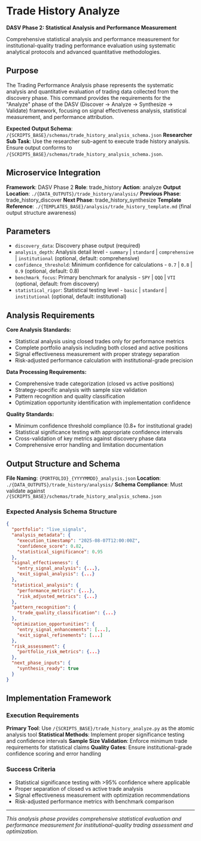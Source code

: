 # Trade History Analyze

**DASV Phase 2: Statistical Analysis and Performance Measurement**

Comprehensive statistical analysis and performance measurement for institutional-quality trading performance evaluation using systematic analytical protocols and advanced quantitative methodologies.

## Purpose

The Trading Performance Analysis phase represents the systematic analysis and quantitative evaluation of trading data collected from the discovery phase. This command provides the requirements for the "Analyze" phase of the DASV (Discover → Analyze → Synthesize → Validate) framework, focusing on signal effectiveness analysis, statistical measurement, and performance attribution.

**Expected Output Schema**: `/{SCRIPTS_BASE}/schemas/trade_history_analysis_schema.json`
**Researcher Sub Task**: Use the researcher sub-agent to execute trade history analysis. Ensure output conforms to `/{SCRIPTS_BASE}/schemas/trade_history_analysis_schema.json`.

## Microservice Integration

**Framework**: DASV Phase 2
**Role**: trade_history
**Action**: analyze
**Output Location**: `./{DATA_OUTPUTS}/trade_history/analysis/`
**Previous Phase**: trade_history_discover
**Next Phase**: trade_history_synthesize
**Template Reference**: `./{TEMPLATES_BASE}/analysis/trade_history_template.md` (final output structure awareness)

## Parameters

- `discovery_data`: Discovery phase output (required)
- `analysis_depth`: Analysis detail level - `summary` | `standard` | `comprehensive` | `institutional` (optional, default: comprehensive)
- `confidence_threshold`: Minimum confidence for calculations - `0.7` | `0.8` | `0.9` (optional, default: 0.8)
- `benchmark_focus`: Primary benchmark for analysis - `SPY` | `QQQ` | `VTI` (optional, default: from discovery)
- `statistical_rigor`: Statistical testing level - `basic` | `standard` | `institutional` (optional, default: institutional)

## Analysis Requirements

**Core Analysis Standards:**
- Statistical analysis using closed trades only for performance metrics
- Complete portfolio analysis including both closed and active positions
- Signal effectiveness measurement with proper strategy separation
- Risk-adjusted performance calculation with institutional-grade precision

**Data Processing Requirements:**
- Comprehensive trade categorization (closed vs active positions)
- Strategy-specific analysis with sample size validation
- Pattern recognition and quality classification
- Optimization opportunity identification with implementation confidence

**Quality Standards:**
- Minimum confidence threshold compliance (0.8+ for institutional grade)
- Statistical significance testing with appropriate confidence intervals
- Cross-validation of key metrics against discovery phase data
- Comprehensive error handling and limitation documentation

## Output Structure and Schema

**File Naming**: `{PORTFOLIO}_{YYYYMMDD}_analysis.json`
**Location**: `./{DATA_OUTPUTS}/trade_history/analysis/`
**Schema Compliance**: Must validate against `/{SCRIPTS_BASE}/schemas/trade_history_analysis_schema.json`

### Expected Analysis Schema Structure
```json
{
  "portfolio": "live_signals",
  "analysis_metadata": {
    "execution_timestamp": "2025-08-07T12:00:00Z",
    "confidence_score": 0.82,
    "statistical_significance": 0.95
  },
  "signal_effectiveness": {
    "entry_signal_analysis": {...},
    "exit_signal_analysis": {...}
  },
  "statistical_analysis": {
    "performance_metrics": {...},
    "risk_adjusted_metrics": {...}
  },
  "pattern_recognition": {
    "trade_quality_classification": {...}
  },
  "optimization_opportunities": {
    "entry_signal_enhancements": [...],
    "exit_signal_refinements": [...]
  },
  "risk_assessment": {
    "portfolio_risk_metrics": {...}
  },
  "next_phase_inputs": {
    "synthesis_ready": true
  }
}
```

## Implementation Framework

### Execution Requirements
**Primary Tool**: Use `/{SCRIPTS_BASE}/trade_history_analyze.py` as the atomic analysis tool
**Statistical Methods**: Implement proper significance testing and confidence intervals
**Sample Size Validation**: Enforce minimum trade requirements for statistical claims
**Quality Gates**: Ensure institutional-grade confidence scoring and error handling

### Success Criteria
- Statistical significance testing with >95% confidence where applicable
- Proper separation of closed vs active trade analysis
- Signal effectiveness measurement with optimization recommendations
- Risk-adjusted performance metrics with benchmark comparison

---

*This analysis phase provides comprehensive statistical evaluation and performance measurement for institutional-quality trading assessment and optimization.*
